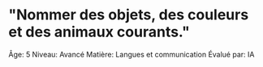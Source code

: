 # "Nommer des objets, des couleurs et des animaux courants."

Âge: 5
Niveau: Avancé
Matière: Langues et communication
Évalué par: IA